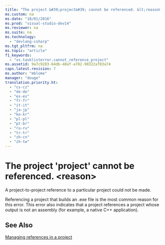 ```yaml
---
title: "The project &#39;project&#39; cannot be referenced. &lt;reason&gt;"
ms.custom: na
ms.date: "10/01/2016"
ms.prod: "visual-studio-dev14"
ms.reviewer: na
ms.suite: na
ms.technology: 
  - "devlang-csharp"
ms.tgt_pltfrm: na
ms.topic: "article"
f1_keywords: 
  - "vs.tasklisterror.cannot_reference_project"
ms.assetid: 9a7c9283-64db-48af-a782-90322af83a74
caps.latest.revision: 7
ms.author: "mblome"
manager: "douge"
translation.priority.ht: 
  - "cs-cz"
  - "de-de"
  - "es-es"
  - "fr-fr"
  - "it-it"
  - "ja-jp"
  - "ko-kr"
  - "pl-pl"
  - "pt-br"
  - "ru-ru"
  - "tr-tr"
  - "zh-cn"
  - "zh-tw"
---
```

# The project &#39;project&#39; cannot be referenced. &lt;reason&gt;
A project-to-project reference to a particular project could not be made.  
  
 Referencing a project that builds an .exe file is the most common reason for this error. This error also indicates that a project references a project whose output is not an assembly (for example, a native C++ application).  
  
## See Also  
 [Managing references in a project](../ide/managing-references-in-a-project.md)